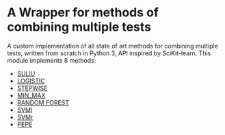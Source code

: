 # A Wrapper for methods of combining multiple tests

A custom implementation of all state of art methods for combining multiple tests, written from scratch in Python 3, API inspired by SciKit-learn. 
This module implements 8 methods:

* [SULIU](https://www.tandfonline.com/doi/abs/10.1080/01621459.1993.10476417)
* [LOGISTIC](https://academic.oup.com/biomet/article-abstract/54/1-2/167/331528?redirectedFrom=PDF)
* [STEPWISE](https://www.ncbi.nlm.nih.gov/pmc/articles/PMC4180010/)
* [MIN_MAX](https://onlinelibrary.wiley.com/doi/full/10.1002/sim.4238?casa_token=Pumu2QRlkAgAAAAA%3AGb2f-XbvH7doJzpYZV35xxl7m1Ys_g9XENZKQlcB6z7-lV8b_7pN2uV-3XIUTqZu1Cl9fnzug2pL1OM)
* [RANDOM FOREST](https://www.amazon.com/Classification-Regression-Wadsworth-Statistics-Probability/dp/0412048418)
* [SVMl](https://www.cambridge.org/core/books/an-introduction-to-support-vector-machines-and-other-kernelbased-learning-methods/A6A6F4084056A4B23F88648DDBFDD6FC)
* [SVMr](https://www.cambridge.org/core/books/an-introduction-to-support-vector-machines-and-other-kernelbased-learning-methods/A6A6F4084056A4B23F88648DDBFDD6FC)
* [PEPE](https://onlinelibrary.wiley.com/doi/full/10.1111/j.1541-0420.2005.00420.x?casa_token=dwAgLvAvM5UAAAAA%3AVh00VmFM1QDWQGKbhqGWpfOG-x2oaHrzWYX8AbcB72VC3_h0V6C2N2Kg19x9W1yohh-Yv06XL062ZBs)


